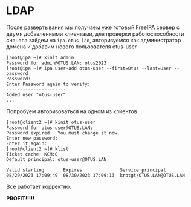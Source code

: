 # LDAP
После развертывания мы получаем уже готовый FreeIPA сервер с двумя добавленными клиентами, для проверки работоспособности сначала зайдем на `ipa.otus.lan`, авторизуемся как администратор домена и добавим нового пользователя otus-user
```
[root@ipa ~]# kinit admin
Password for admin@OTUS.LAN: otus2023
[root@ipa ~]# ipa user-add otus-user --first=Otus --last=User --password
Password:
Enter Password again to verify:
----------------------
Added user "otus-user"
...
```
Попробуем авторизоваться на одном из клиентов
```
[root@client2 ~]# kinit otus-user
Password for otus-user@OTUS.LAN:
Password expired.  You must change it now.
Enter new password:
Enter it again:
[root@client2 ~]# klist
Ticket cache: KCM:0
Default principal: otus-user@OTUS.LAN

Valid starting       Expires              Service principal
08/29/2023 17:09:49  08/30/2023 17:09:13  krbtgt/OTUS.LAN@OTUS.LAN
```
Все работает корректно.

**PROFIT!!!!!**